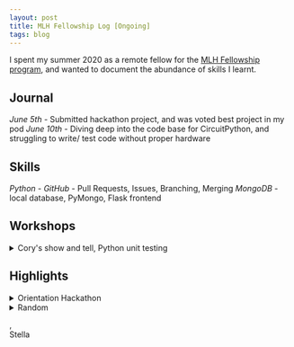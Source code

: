 ```yaml
---
layout: post
title: MLH Fellowship Log [Ongoing]
tags: blog
---
```


I spent my summer 2020 as a remote fellow for the [MLH Fellowship program](https://fellowship.mlh.io/students), and wanted to document the abundance of skills I learnt. 



## Journal
*June 5th* - Submitted hackathon project, and was voted best project in my pod
*June 10th* - Diving deep into the code base for CircuitPython, and struggling to write/ test code without proper hardware


## Skills
*Python* - 
*GitHub* - Pull Requests, Issues, Branching, Merging
*MongoDB* - local database, PyMongo, Flask frontend


## Workshops
<details>
  <summary>Cory's show and tell, Python unit testing</summary>

  #### Date: June 10th, 2020

  ## Notes
  - unit test vs integration test
  - asswertEqual same as Java
  - virtual environment for python
  - monkey patching using 'mock' library
  - dependency inheritance
  - principle of competition over inheritance
  - eg, application for using mock = mock database for local testing

</details>


## Highlights
<details>
  <summary>Orientation Hackathon</summary>

  #### Date: June 1st~5th, 2020

  For the first week of the fellowship, I worked on an exciting project revolving the BLM movement with Amir and Parthiv. I loved the end product we produced and enjoyed my time working with my fellow podmates

</details>

<details>
  <summary>Random</summary>

  #### Date: June 1st, 2020
  Meeting people for the first time ever on Zoom was a strange experience, and I can't imagine what any of my podmates would be like if we ever met in person. Many nuances and traits are lost through virtual videocalling as opposed to an in person meeting (Eg, small habits, height, voice, etc)
  
  #### Date: June 8th, 2020
  MLH really likes to ask the question, "What is your favourite project that you've worked on?" and my answer always comes back to this website - not becuase it is technically impressive or graphically beautiful, but because of the ability for me to come back here continually to document how I've been growing/ highlights/ etc
  
  #### Date: June 10th, 2020
  My mentor, Cory, is the coolest! He has pet chickens and considers chocolate fruit (& therefore Nutella jam)

</details>



, <br>
Stella

